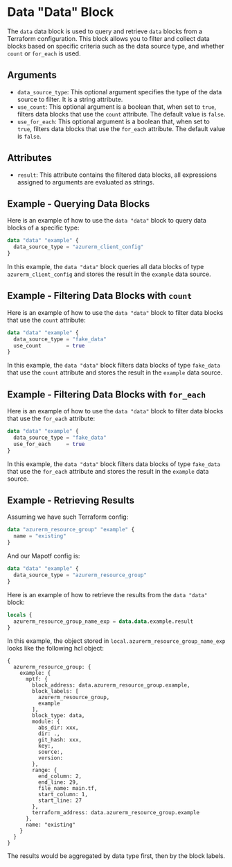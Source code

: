 # Data "Data" Block

The `data` data block is used to query and retrieve `data` blocks from a Terraform configuration. This block allows you to filter and collect data blocks based on specific criteria such as the data source type, and whether `count` or `for_each` is used.

## Arguments

- `data_source_type`: This optional argument specifies the type of the data source to filter. It is a string attribute.
- `use_count`: This optional argument is a boolean that, when set to `true`, filters data blocks that use the `count` attribute. The default value is `false`.
- `use_for_each`: This optional argument is a boolean that, when set to `true`, filters data blocks that use the `for_each` attribute. The default value is `false`.

## Attributes

- `result`: This attribute contains the filtered data blocks, all expressions assigned to arguments are evaluated as strings.

## Example - Querying Data Blocks

Here is an example of how to use the `data "data"` block to query data blocks of a specific type:

```terraform
data "data" "example" {
  data_source_type = "azurerm_client_config"
}
```

In this example, the `data "data"` block queries all data blocks of type `azurerm_client_config` and stores the result in the `example` data source.

## Example - Filtering Data Blocks with `count`

Here is an example of how to use the `data "data"` block to filter data blocks that use the `count` attribute:

```terraform
data "data" "example" {
  data_source_type = "fake_data"
  use_count        = true
}
```

In this example, the `data "data"` block filters data blocks of type `fake_data` that use the `count` attribute and stores the result in the `example` data source.

## Example - Filtering Data Blocks with `for_each`

Here is an example of how to use the `data "data"` block to filter data blocks that use the `for_each` attribute:

```terraform
data "data" "example" {
  data_source_type = "fake_data"
  use_for_each     = true
}
```

In this example, the `data "data"` block filters data blocks of type `fake_data` that use the `for_each` attribute and stores the result in the `example` data source.

## Example - Retrieving Results

Assuming we have such Terraform config:

```terraform
data "azurerm_resource_group" "example" {
  name = "existing"
}
```

And our Mapotf config is:

```terraform
data "data" "example" {
  data_source_type = "azurerm_resource_group"
}
```

Here is an example of how to retrieve the results from the `data "data"` block:

```terraform
locals {
  azurerm_resource_group_name_exp = data.data.example.result
}
```

In this example, the object stored in `local.azurerm_resource_group_name_exp` looks like the following hcl object:

```text
{
  azurerm_resource_group: {
    example: {
      mptf: {
        block_address: data.azurerm_resource_group.example,
        block_labels: [
          azurerm_resource_group,
          example
        ],
        block_type: data,
        module: {
          abs_dir: xxx,
          dir: .,
          git_hash: xxx,
          key:,
          source:,
          version:
        },
        range: {
          end_column: 2,
          end_line: 29,
          file_name: main.tf,
          start_column: 1,
          start_line: 27
        },
        terraform_address: data.azurerm_resource_group.example
      },
      name: "existing"
    }
  }
}
```

The results would be aggregated by data type first, then by the block labels.
